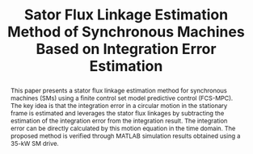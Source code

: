 ---
type: "Conference Paper"
layout: publication
group: publications
title: "Sator Flux Linkage Estimation Method of Synchronous Machines Based on Integration Error Estimation"
krtitle: "적분 오차 추정 기반 동기 전동기의 쇄교 자속 추정 기법"
authors: "**Seunghun Jang**, **Kyunghwan Choi**&#42;"
domestic_or_international: "Domestic"
pubs: 
  - name: 제어로봇시스템학회 (ICROS)
    doi: 
    year: "2023"
    pdf: "/static/pub/2023-Stator-Flux.pdf"
    state: "published"
pub_date: "2023-6-21" #Date of publication. Change from Biorxiv date to Journal date once accepted
image: "/static/pub/2023-Stator-Flux.png"
abstract: "
This paper presents a stator flux linkage estimation method for synchronous machines (SMs) using a finite control set model predictive control (FCS-MPC). The key idea is that the integration error in a circular motion in the stationary frame is estimated and leverages the stator flux linkages by subtracting the estimation of the integration error from the integration result. The integration error can be directly calculated by this motion equation in the time domain. The proposed method is verified through MATLAB simulation results obtained using a 35-kW SM drive.
"
# links:
#   - name: 
#     url: 
---
